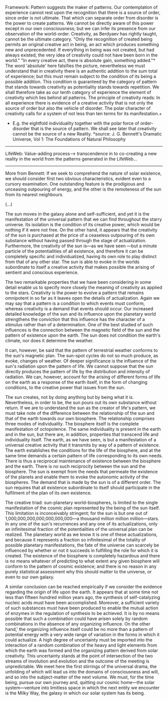 Framework:
Pattern suggests the maker of patterns. Our contemplation of experience cannot rest upon the recognition that there is a source of order, since order is not ultimate. That which can separate order from disorder is the power to create patterns. We cannot be directly aware of this power except in our own consciousness; but we can infer its presence from our observation of the world-order. Creativity, as Berdyaev has rightly taught, cannot be the ultimate category. "Only the recognition of created being permits an original creative act in being, an act which produces something new and unprecedented. If everything in being was not created, but had always existed, the very idea of creativity could not have been born in the world." "In every creative act, there is absolute gain, something added."* The word 'absolute' here falsifies the picture, nevertheless we must understand that in creativity there is an authentic addition to the sum total of experience; but this must remain subject to the condition of its being a possible addition. This condition is guaranteed by the category of pattern that stands towards creativity as potentiality stands towards repetition. We shall therefore take as our tenth category of experience the element of creativity which lies behind all patterns. The principle of creativity reads:
In all experience there is evidence of a creative activity that is not only the source of order but also the vehicle of disorder. The polar character of creativity calls for a system of not less than ten terms for its manifestation.+
+ E.g. the eightfold individuality together with the polar force of order-disorder that is the source of pattern. We shall see later that creativity cannot be the source of a new Reality.
*source: J. G. Bennett's Dramatic Universe, Vol 1: The Foundations of Natural Philosophy
_______________________
LifeWeb:
Value-adding process-->  transcendence in to co-creating a new reality in the world from the patterns generated in the LifeWeb...
_______________________
More from Bennett:
If we seek to comprehend the nature of solar existence, we should consider first two obvious characteristics, evident even to a cursory examination. One outstanding feature is the prodigious and unceasing outpouring of energy, and the other is the remoteness of the sun from its nearest neighbours.

(...)

The sun moves in the galaxy alone and self-sufficient, and yet it is the manifestation of the universal pattern that we can find throughout the starry universe. Its isolation is the condition of its creative power, which would be nothing if it were not free. On the other hand, it appears that the creativity of the sun is purchased at the price of a ceaseless outpouring of its own substance without having passed through the stage of actualization. Furthermore, the creativity of the sun is—as we have seen —but a minute particle of the potentialities of all existence, and therefore it can be completely specific and individualized, having its own role to play distinct from that of any other star. The sun is able to evoke in the worlds subordinate to itself a creative activity that makes possible the arising of sentient and conscious experience.

The two remarkable properties that we have been considering in some detail enable us to specify more closely the meaning of creativity as applied to the stars. Creativity is the power to evolve a pattern that remains omnipotent in so far as it leaves open the details of actualization. Again we may say that a pattern is a condition to which events must conform, whereas creativity is a demand that events should occur. Our increased detailed knowledge of the sun and its influence upon the planetary world strengthens the conviction that this influence has the character of a stimulus rather than of a determination. One of the best studied of such influences is the connection between the magnetic field of the sun and the pattern of existence upon the earth. The sun does not condition the earth's climate, nor does it determine the weather.

It can, however, be said that the pattern of terrestrial weather conforms to the sun's magnetic plan. The sun-spot cycles do not so much produce, as evoke, changes of weather. Of deeper significance is the influence of the sun's radiation upon the pattern of life. We cannot suppose that the sun directly produces the pattern of life by the distribution and intensity of radiation. We can, however, account for the arising of different forms of life on the earth as a response of the earth itself, in the form of changing conditions, to the creative power that issues from the sun.

The sun creates, not by doing anything but by being what it is. Nevertheless, in order to be, the sun pours out its own substance without return. If we are to understand the sun as the creator of life's pattern, we must take note of the difference between the relationship of the sun and that of the earth towards our own biosphere. The relationship comprises three modes of individuality. The biosphere itself is the complete manifestation of octopotence. The same individuality is present in the earth and in the sun, but there are, in addition, properties that transcend life and individuality itself. The earth, as we have seen, is but a manifestation of a universal creative activity that it transmits by way of a pattern of existence. The earth establishes the conditions for the life of the biosphere, and at the same time demands a certain pattern of life corresponding to its own needs. There is thus a reciprocal maintenance of existence between the biosphere and the earth. There is no such reciprocity between the sun and the biosphere. The sun is exempt from the needs that permeate the existence of the planets and enable them to evoke the autonomic activity of the biospheres. The demand that is made by the sun is of a different order. The sun requires that all existence subordinate to itself should participate in the fulfilment of the plan of its own existence.

The creative triad: sun-planetary world-biospheres, is limited to the single manifestation of the cosmic plan represented by the being of the sun itself. This limitation is inconceivably stringent; for the sun is but one out of 1,000,000,000,000,000,000,000—a thousand million million million—stars. In any one of the sun's recurrences and any one of its actualizations, only an infinitesimal fraction of the potentialities of the universal plan can be realized. The planetary world as we know it is one of these actualizations, and because it represents a fraction so infinitesimal of the totality of possible planetary manifestations, the fate of the universe can scarcely be influenced by whether or not it succeeds in fulfilling the role for which it is created. The existence of the biosphere is completely hazardous and there is no means whatever of predicting to what extent any given biosphere will conform to the pattern of cosmic existence; and there is no reason in any purely statistical assessment why this should matter to the universe, or even to our own galaxy.

A similar conclusion can be reached empirically if we consider the evidence regarding the origin of life upon the earth. It appears that at some time not less than fifteen hundred million years ago, the synthesis of self-catalyzing nucleic acids must have been accomplished. Moreover, a sufficient variety of such substances must have been produced to enable the mutual action of enzymes in the regulation of synthesis to be achieved. It is by no means possible that such a combination could have arisen solely by random combinations in the absence of any organizing influence. On the other hand,' the organizing influence itself could be no more than a pattern of potential energy with a very wide range of variation in the forms in which it could actualize. A high degree of uncertainty must be imported into the interaction of a random combination of the heavy and light elements from which the earth was formed and the organizing pattern derived from solar creativity. This uncertainty stands at the point of intersection of the two streams of involution and evolution and the outcome of the meeting is unpredictable. We meet here the first stirrings of the universal drama, the unfolding of which will lead us into the domains of consciousness and will, and so into the subject-matter of the next volume. We must, for the time being, pursue our own journey and, quitting our cosmic home—the solar system—venture into limitless space in which the next entity we encounter is the Milky Way, the galaxy in which our solar system has its being.